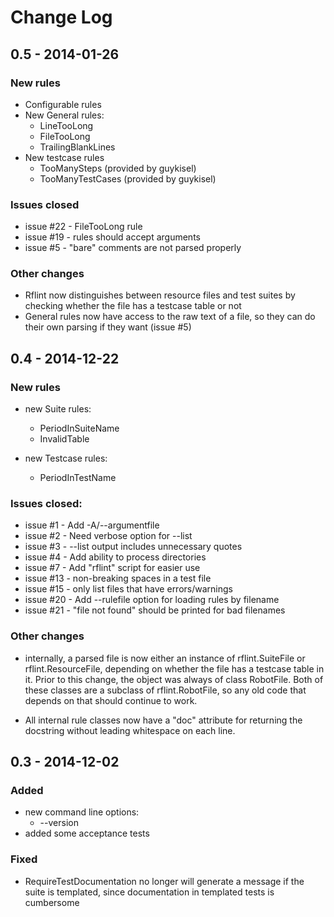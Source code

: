 # Change Log

## 0.5 - 2014-01-26

### New rules
- Configurable rules
- New General rules:
  - LineTooLong
  - FileTooLong
  - TrailingBlankLines
- New testcase rules
  - TooManySteps (provided by guykisel)
  - TooManyTestCases (provided by guykisel)

### Issues closed
- issue #22 - FileTooLong rule
- issue #19 - rules should accept arguments
- issue #5  - "bare" comments are not parsed properly

### Other changes
- Rflint now distinguishes between resource files and test suites
  by checking whether the file has a testcase table or not
- General rules now have access to the raw text of a file, so
  they can do their own parsing if they want (issue #5)


## 0.4 - 2014-12-22

### New rules

- new Suite rules:
  - PeriodInSuiteName
  - InvalidTable

- new Testcase rules:
  - PeriodInTestName

### Issues closed:
- issue #1  - Add -A/--argumentfile
- issue #2  - Need verbose option for --list
- issue #3  - --list output includes unnecessary quotes
- issue #4  - Add ability to process directories
- issue #7  - Add "rflint" script for easier use
- issue #13 - non-breaking spaces in a test file
- issue #15 - only list files that have errors/warnings
- issue #20 - Add --rulefile option for loading rules by filename
- issue #21 - "file not found" should be printed for bad filenames 	

### Other changes
- internally, a parsed file is now either an instance of rflint.SuiteFile
  or rflint.ResourceFile, depending on whether the file has a testcase
  table in it. Prior to this change, the object was always of class RobotFile. 
  Both of these classes are a subclass of rflint.RobotFile, so any old
  code that depends on that should continue to work.

- All internal rule classes  now have a "doc" attribute for
  returning the docstring without leading whitespace on each line.

## 0.3 - 2014-12-02
### Added
- new command line options:
  - --version
- added some acceptance tests

### Fixed
- RequireTestDocumentation no longer will generate a message if the 
  suite is templated, since documentation in templated tests is cumbersome

